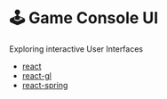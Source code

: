 # 🕹 Game Console UI

Exploring interactive User Interfaces

* [react](https://reactjs.org/)
* [react-gl](https://github.com/gre/gl-react)
* [react-spring](https://www.react-spring.io/)
